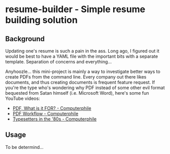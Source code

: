 # resume-builder - Simple resume building solution

## Background

Updating one's resume is such a pain in the ass. Long ago, I figured
out it would be best to have a YAML file with the important bits with a
separate template. Separation of concerns and everything...

Anyhoozle... this mini-project is mainly a way to investigate better
ways to create PDFs from the command line. Every company out there
likes documents, and thus creating documents is frequent feature
request. If you're the type who's wondering why PDF instead of
some other evil format bequested from Satan himself (i.e. Microsoft Word),
here's some fun YouTube videos:

* [PDF, What is it FOR? - Computerphile](https://www.youtube.com/watch?v=48tFB_sjHgY)
* [PDF Workflow - Computerphile](https://www.youtube.com/watch?v=-cFOsAzigyQ)
* [Typesetters in the '80s - Computerphile](https://www.youtube.com/watch?v=XvwNKpDUkiE)

## Usage

To be determind...
